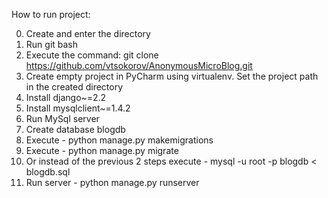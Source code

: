 How to run project:

0. Create and enter the directory 
1. Run git bash
2. Execute the command: git clone https://github.com/vtsokorov/AnonymousMicroBlog.git
3. Create empty project in PyCharm using virtualenv. Set the project path in the created directory
4. Install django~=2.2
5. Install mysqlclient~=1.4.2
6. Run MySql server
7. Create database blogdb
7. Execute - python manage.py makemigrations
8. Execute - python manage.py migrate
9. Or instead of the previous 2 steps execute - mysql -u root -p blogdb < blogdb.sql	
10. Run server - python manage.py runserver